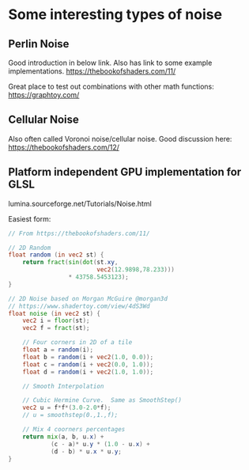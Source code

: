 # Some interesting types of noise
## Perlin Noise
Good introduction in below link. Also has link to some example implementations.
https://thebookofshaders.com/11/

Great place to test out combinations with other math functions:
https://graphtoy.com/


## Cellular Noise
Also often called Voronoi noise/cellular noise.
Good discussion here:
https://thebookofshaders.com/12/

## Platform independent GPU implementation for GLSL
lumina.sourceforge.net/Tutorials/Noise.html

Easiest form:
```glsl
// From https://thebookofshaders.com/11/

// 2D Random
float random (in vec2 st) {
    return fract(sin(dot(st.xy,
                         vec2(12.9898,78.233)))
                 * 43758.5453123);
}

// 2D Noise based on Morgan McGuire @morgan3d
// https://www.shadertoy.com/view/4dS3Wd
float noise (in vec2 st) {
    vec2 i = floor(st);
    vec2 f = fract(st);

    // Four corners in 2D of a tile
    float a = random(i);
    float b = random(i + vec2(1.0, 0.0));
    float c = random(i + vec2(0.0, 1.0));
    float d = random(i + vec2(1.0, 1.0));

    // Smooth Interpolation

    // Cubic Hermine Curve.  Same as SmoothStep()
    vec2 u = f*f*(3.0-2.0*f);
    // u = smoothstep(0.,1.,f);

    // Mix 4 coorners percentages
    return mix(a, b, u.x) +
            (c - a)* u.y * (1.0 - u.x) +
            (d - b) * u.x * u.y;
}
```

